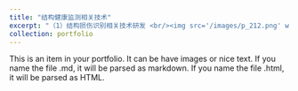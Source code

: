 ```yaml
---
title: "结构健康监测相关技术"
excerpt: "（1）结构损伤识别相关技术研发 <br/><img src='/images/p_212.png' width='50%'> <br/> (2) 结构冲击识别相关技术研发 <br/><img src='/images/Fig_1.png'>"
collection: portfolio
---
```


This is an item in your portfolio. It can be have images or nice text. If you name the file .md, it will be parsed as markdown. If you name the file .html, it will be parsed as HTML. 
